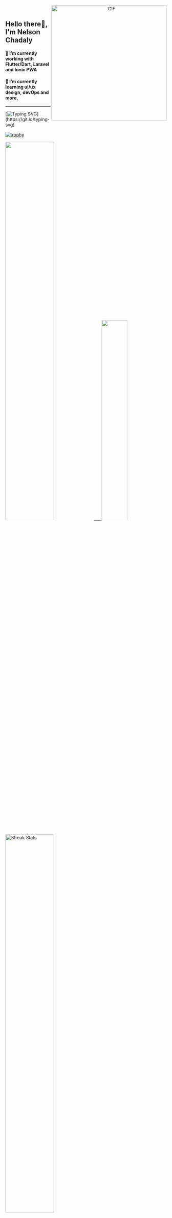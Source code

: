 <div target="_blank" align="center">
  <img align="right" top="500" height="360" width="360" alt="GIF" src="https://cdn-icons-png.flaticon.com/512/2961/2961321.png">
  <br/>
</div>

## Hello there👋, I'm Nelson Chadaly 

#### 🔭 I’m currently working with Flutter/Dart, Laravel and Ionic PWA 
#### 🌱 I’m currently learning ui/ux design, devOps and more, 
---

<div id="badges"  align="left">

[![Typing SVG](https://readme-typing-svg.herokuapp.com?color=63CF15&lines=Do+you+want+to+code+with+me?)](https://git.io/typing-svg)
  </div>   
    
  
[![trophy](https://github-profile-trophy.vercel.app/?username=NelsonChad&margin-w=10&margin-h=10&column=4)](https://github.com/ryo-ma/github-profile-trophy)  

 <p align="left">
  <a href="https://github.com/NelsonChad">
  <img width=55% src="https://github-readme-stats.vercel.app/api?username=NelsonChad&show_icons=true&theme=dracula&include_all_commits=true&count_private=true"/>&nbsp;&nbsp;&nbsp;&nbsp;&nbsp;
  <img  width=40% src="https://github-readme-stats.vercel.app/api/top-langs/?username=CelsoDeCarvalho&layout=compact&langs_count=7&theme=dracula"/>
</p>

  <p align="left">
    <a href="https://github.com/NelsonChad"><img width=55% alt="Streak Stats" src="https://github-readme-streak-stats.herokuapp.com/?user=NelsonChad&theme=dracula"/></a>
   </p>
   
 
 [![Amogh's github activity graph](https://activity-graph.herokuapp.com/graph?username=NelsonChad&bg_color=111111&color=3620f7&line=5a0c99&point=1adbce&area=true&hide_border=true&theme=vue)](https://github.com/ashutosh00710/github-readme-activity-graph)
 
 <!--START_SECTION:waka-->

```txt
From: 16 November 2022 - To: 18 December 2023

Total Time: 181 hrs 50 mins

Dart         163 hrs 50 mins ██████████████████████▓░░   90.10 %
TypeScript   11 hrs 3 mins   █▓░░░░░░░░░░░░░░░░░░░░░░░   06.08 %
HTML         3 hrs 17 mins   ▒░░░░░░░░░░░░░░░░░░░░░░░░   01.81 %
YAML         1 hr 6 mins     ░░░░░░░░░░░░░░░░░░░░░░░░░   00.61 %
SCSS         57 mins         ░░░░░░░░░░░░░░░░░░░░░░░░░   00.52 %
```

<!--END_SECTION:waka-->

<div> 
  <a href="https://www.youtube.com/channel/UCCJxgXrV3x_lc4Gw5ogynew" target="_blank"><img src="https://img.shields.io/badge/YouTube-FF0000?style=for-the-badge&logo=youtube&logoColor=white" target="_blank"></a>
  <a href="https://www.linkedin.com/in/nelson-chadali-38747710a/" target="_blank"><img src="https://img.shields.io/badge/-LinkedIn-%230077B5?style=for-the-badge&logo=linkedin&logoColor=white" target="_blank"></a> 
 
  ![Snake animation](https://github.com/NelsonChad/NelsonChad/blob/output/github-contribution-grid-snake.svg)
 
</div>

